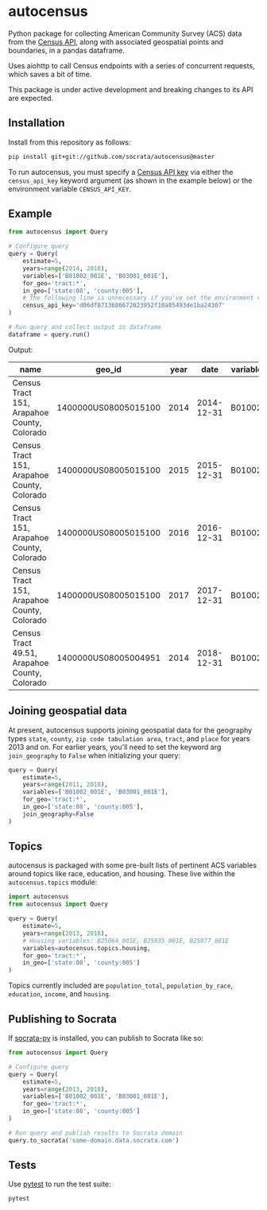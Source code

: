 # autocensus

Python package for collecting American Community Survey (ACS) data from the [Census API], along with associated geospatial points and boundaries, in a pandas dataframe.

Uses aiohttp to call Census endpoints with a series of concurrent requests, which saves a bit of time.

This package is under active development and breaking changes to its API are expected.

[Census API]: https://www.census.gov/developers

## Installation

Install from this repository as follows:

```sh
pip install git+git://github.com/socrata/autocensus@master
```

To run autocensus, you must specify a [Census API key] via either the `census_api_key` keyword argument (as shown in the example below) or the environment variable `CENSUS_API_KEY`.

## Example

```python
from autocensus import Query

# Configure query
query = Query(
    estimate=5,
    years=range(2014, 2018),
    variables=['B01002_001E', 'B03001_001E'],
    for_geo='tract:*',
    in_geo=['state:08', 'county:005'],
    # The following line is unnecessary if you've set the environment variable CENSUS_API_KEY
    census_api_key='d06df8713686672023952f10a85493de1ba24307'
)

# Run query and collect output in dataframe
dataframe = query.run()
```

Output:

| name                                          | geo_id               | year | date       | variable_code | variable_label     | variable_concept  | value | percent_change | difference | centroid  | internal_point | geometry         |
|-----------------------------------------------|----------------------|------|------------|---------------|--------------------|-------------------|-------|----------------|------------|-----------|----------------|------------------|
| Census Tract 151, Arapahoe County, Colorado   | 1400000US08005015100 | 2014 | 2014-12-31 | B01002_001E   | Median age - Total | Median Age by Sex | 45.7  |                |            | POINT (…) | POINT (…)      | MULTIPOLYGON (…) |
| Census Tract 151, Arapahoe County, Colorado   | 1400000US08005015100 | 2015 | 2015-12-31 | B01002_001E   | Median age - Total | Median Age by Sex | 45.2  | -1.1           | -0.5       | POINT (…) | POINT (…)      | MULTIPOLYGON (…) |
| Census Tract 151, Arapahoe County, Colorado   | 1400000US08005015100 | 2016 | 2016-12-31 | B01002_001E   | Median age - Total | Median Age by Sex | 45.9  | 1.6            | 0.7        | POINT (…) | POINT (…)      | MULTIPOLYGON (…) |
| Census Tract 151, Arapahoe County, Colorado   | 1400000US08005015100 | 2017 | 2017-12-31 | B01002_001E   | Median age - Total | Median Age by Sex | 45.7  | -0.4           | -0.2       | POINT (…) | POINT (…)      | MULTIPOLYGON (…) |
| Census Tract 49.51, Arapahoe County, Colorado | 1400000US08005004951 | 2014 | 2018-12-31 | B01002_001E   | Median age - Total | Median Age by Sex | 26.4  |                |            | POINT (…) | POINT (…)      | MULTIPOLYGON (…) |

[Census API key]: https://api.census.gov/data/key_signup.html

## Joining geospatial data

At present, autocensus supports joining geospatial data for the geography types `state`, `county`, `zip code tabulation area`, `tract`, and `place` for years 2013 and on. For earlier years, you'll need to set the keyword arg `join_geography` to `False` when initializing your query:

```python
query = Query(
    estimate=5,
    years=range(2011, 2018),
    variables=['B01002_001E', 'B03001_001E'],
    for_geo='tract:*',
    in_geo=['state:08', 'county:005'],
    join_geography=False
)
```

## Topics

autocensus is packaged with some pre-built lists of pertinent ACS variables around topics like race, education, and housing. These live within the `autocensus.topics` module:

```python
import autocensus
from autocensus import Query

query = Query(
    estimate=5,
    years=range(2013, 2018),
    # Housing variables: B25064_001E, B25035_001E, B25077_001E
    variables=autocensus.topics.housing,
    for_geo='tract:*',
    in_geo=['state:08', 'county:005']
)
```

Topics currently included are `population_total`, `population_by_race`, `education`, `income`, and `housing`.

## Publishing to Socrata

If [socrata-py] is installed, you can publish to Socrata like so:

```python
from autocensus import Query

# Configure query
query = Query(
    estimate=5,
    years=range(2013, 2018),
    variables=['B01002_001E', 'B03001_001E'],
    for_geo='tract:*',
    in_geo=['state:08', 'county:005']
)

# Run query and publish results to Socrata domain
query.to_socrata('some-domain.data.socrata.com')
```

[socrata-py]: https://github.com/socrata/socrata-py

## Tests

Use [pytest] to run the test suite:

```sh
pytest
```

[pytest]: https://pytest.org
